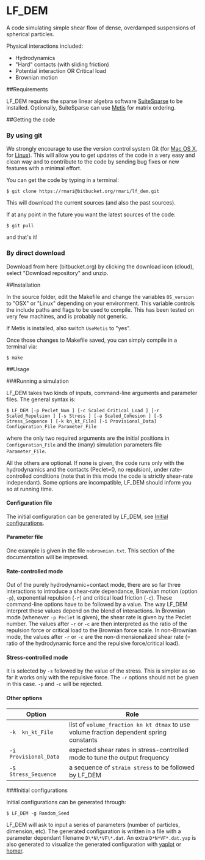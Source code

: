 # LF_DEM

A code simulating simple shear flow of dense,
overdamped suspensions of spherical particles.

 Physical interactions included:

- Hydrodynamics
- "Hard" contacts (with sliding friction)
- Potential interaction OR Critical load
- Brownian motion


##Requirements

LF_DEM requires the sparse linear algebra software
[SuiteSparse](http://faculty.cse.tamu.edu/davis/suitesparse.html) to
be installed. Optionally, SuiteSparse can use [Metis](http://glaros.dtc.umn.edu/gkhome/metis/metis/overview) for matrix ordering.

##Getting the code

### By using git

We strongly encourage to use the version control system Git (for [Mac OS X](http://git-scm.com/download/mac), for [Linux](http://git-scm.com/download/linux)). This will allow you to get updates
of the code in a very easy and clean way and to contribute to the code
by sending bug fixes or new features with a minimal effort.

You can get the code by typing in a terminal:
```
$ git clone https://rmari@bitbucket.org/rmari/lf_dem.git
```
This will download the current sources (and also the past sources).

If at any point in the future you want the latest sources of the code:
```
$ git pull
```
and that's it!

### By direct download

Download from here (bitbucket.org) by clicking the download icon (cloud), select "Download repository" and unzip.


##Installation

In the source folder, edit the Makefile and change the variables ```OS_version``` to
"OSX" or "Linux" depending on your environment. This variable controls
the include paths and flags to be used to compile. This has been
tested on very few machines, and is probably not generic.

If Metis is installed, also switch ```UseMetis``` to "yes". 

Once those changes to Makefile saved, you can simply compile in a terminal via:

```
$ make
```

##Usage

###Running a simulation

LF_DEM takes two kinds of inputs, command-line arguments and parameter
files.  The general syntax is:
```
$ LF_DEM [-p Peclet_Num ] [-c Scaled_Critical_Load ] [-r Scaled_Repulsion ] [-s Stress ] [-a Scaled_Cohesion ] [-S Stress_Sequence ] [-k kn_kt_File] [-i Provisional_Data] Configuration_File Parameter_File
```
where the only
two required arguments are the initial positions in `Configuration_File` and
the (many) simulation parameters file `Parameter_File`.

All the others are optional. If none is given, the code runs only with the hydrodynamics and the contacts (Peclet=0, no repulsion), under rate-controlled conditions (note that in this mode the code is strictly shear-rate independant). Some options are incompatible, LF_DEM should inform you so at running time.


#### Configuration file
The initial configuration can be generated by LF_DEM, see [Initial configurations](#initial).

#### Parameter file
One example is given in the file `nobrownian.txt`. This section of the documentation will be improved.

#### Rate-controlled mode

Out of the purely hydrodynamic+contact mode, there are so far three
interactions to introduce a shear-rate dependance, Brownian motion
(option `-p`), exponential repulsion (`-r`) and critical load friction
(`-c`). These command-line options have to be followed by a value. The
way LF_DEM interpret these values depend on the blend of
interactions. In Brownian mode (whenever `-p Peclet` is given), the
shear rate is given by the Peclet number. The values after `-r` or
`-c` are then interpreted as the ratio of the repulsion force or
critical load to the Brownian force scale. In non-Brownian mode, the
values after `-r` or `-c` are the non-dimensionalized shear rate (=
ratio of the hydrodynamic force and the repulsive force/critical
load).

#### Stress-controlled mode

It is selected by `-s` followed by the value of the stress. This is
simpler as so far it works only with the repulsive force. The `-r`
options should not be given in this case. `-p` and `-c` will be rejected.

#### Other options

Option                   | Role
-------------------------|--------------------------------------------
`-k  kn_kt_File`         | list of `volume_fraction kn kt dtmax` to use volume fraction dependent spring constants
`-i Provisional_Data`    | expected shear rates in stress-controlled mode to tune the output frequency
`-S Stress_Sequence`     | a sequence of `strain stress` to be followed by LF_DEM
						 



###Initial configurations

Initial configurations can be generated through:
```
$ LF_DEM -g Random_Seed
```

LF_DEM will ask to input a series of parameters (number of particles,
dimension, etc). The generated configuration is written in a file with
a parameter dependant filename `D\*N\*VF\*.dat`. An extra
`D*N*VF*.dat.yap` is also generated to visualize the generated
configuration with [yaplot](https://github.com/vitroid/Yaplot) or
[homer](https://github.com/rmari/homer).